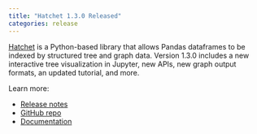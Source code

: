 ```yaml
---
title: "Hatchet 1.3.0 Released"
categories: release
---
```


[Hatchet](https://github.com/LLNL/hatchet) is a Python-based library that allows Pandas dataframes to be indexed by structured tree and graph data. Version 1.3.0 includes a new interactive tree visualization in Jupyter, new APIs, new graph output formats, an updated tutorial, and more.

Learn more:
- [Release notes](https://github.com/LLNL/hatchet/releases/tag/v1.3.0)
- [GitHub repo](https://github.com/LLNL/hatchet)
- [Documentation](https://hatchet.readthedocs.io/en/latest/)

